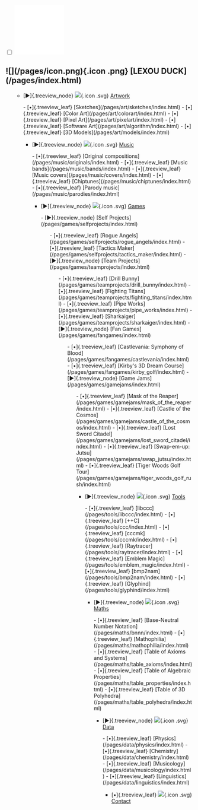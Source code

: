 <div id="navbar">
<input class="side-menu" type="checkbox" id="side-menu" />
<label class="menu-icon" for="side-menu"><img src="/assets/icon_menu.svg" class="icon" ></img></label>
<h2 id="lexou-duck"> ![](/pages/icon.png){.icon .png} [LEXOU DUCK](/pages/index.html) </h2>
<nav>
<ul class="treeview">

-   [▶]{.treeview_node} ![](/pages/art/icon.svg){.icon .svg} [Artwork](/pages/art/index.html)
<ul class="treeview nested">
	-   [•]{.treeview_leaf} [Sketches](/pages/art/sketches/index.html)
	-   [•]{.treeview_leaf} [Color Art](/pages/art/colorart/index.html)
	-   [•]{.treeview_leaf} [Pixel Art](/pages/art/pixelart/index.html)
	-   [•]{.treeview_leaf} [Software Art](/pages/art/algorithm/index.html)
	-   [•]{.treeview_leaf} [3D Models](/pages/art/models/index.html)

-   [▶]{.treeview_node} ![](/pages/music/icon.svg){.icon .svg} [Music](/pages/music/index.html)
<ul class="treeview nested">
	-   [•]{.treeview_leaf} [Original compositions](/pages/music/originals/index.html)
	-   [•]{.treeview_leaf} [Music bands](/pages/music/bands/index.html)
	-   [•]{.treeview_leaf} [Music covers](/pages/music/covers/index.html)
	-   [•]{.treeview_leaf} [Chiptunes](/pages/music/chiptunes/index.html)
	-   [•]{.treeview_leaf} [Parody music](/pages/music/parodies/index.html)

-   [▶]{.treeview_node} ![](/pages/games/icon.svg){.icon .svg} [Games](/pages/games/index.html)
<ul class="treeview nested">
	-   [▶]{.treeview_node} [Self Projects](/pages/games/selfprojects/index.html)
	<ul class="treeview nested">
		-   [•]{.treeview_leaf} [Rogue Angels](/pages/games/selfprojects/rogue_angels/index.html)
		-   [•]{.treeview_leaf} [Tactics Maker](/pages/games/selfprojects/tactics_maker/index.html)
	-   [▶]{.treeview_node} [Team Projects](/pages/games/teamprojects/index.html)
	<ul class="treeview nested">
		-   [•]{.treeview_leaf} [Drill Bunny](/pages/games/teamprojects/drill_bunny/index.html)
		-   [•]{.treeview_leaf} [Fighting Titans](/pages/games/teamprojects/fighting_titans/index.html)
		-   [•]{.treeview_leaf} [Pipe Works](/pages/games/teamprojects/pipe_works/index.html)
		-   [•]{.treeview_leaf} [Sharkaiger](/pages/games/teamprojects/sharkaiger/index.html)
	-   [▶]{.treeview_node} [Fan Games](/pages/games/fangames/index.html)
	<ul class="treeview nested">
		-   [•]{.treeview_leaf} [Castlevania: Symphony of Blood](/pages/games/fangames/castlevania/index.html)
		-   [•]{.treeview_leaf} [Kirby's 3D Dream Course](/pages/games/fangames/kirby_golf/index.html)
	-   [▶]{.treeview_node} [Game Jams](/pages/games/gamejams/index.html)
	<ul class="treeview nested">
		-   [•]{.treeview_leaf} [Mask of the Reaper](/pages/games/gamejams/mask_of_the_reaper/index.html)
		-   [•]{.treeview_leaf} [Castle of the Cosmos](/pages/games/gamejams/castle_of_the_cosmos/index.html)
		-   [•]{.treeview_leaf} [Lost Sword Citadel](/pages/games/gamejams/lost_sword_citadel/index.html)
		-   [•]{.treeview_leaf} [Swap-em-up: Jutsu](/pages/games/gamejams/swap_jutsu/index.html)
		-   [•]{.treeview_leaf} [Tiger Woods Golf Tour](/pages/games/gamejams/tiger_woods_golf_rush/index.html)

-   [▶]{.treeview_node} ![](/pages/tools/icon.svg){.icon .svg} [Tools](/pages/tools/index.html)
<ul class="treeview nested">
	-   [•]{.treeview_leaf} [libccc](/pages/tools/libccc/index.html)
	-   [•]{.treeview_leaf} [++C](/pages/tools/ccc/index.html)
	-   [•]{.treeview_leaf} [cccmk](/pages/tools/cccmk/index.html)
	-   [•]{.treeview_leaf} [Raytracer](/pages/tools/raytracer/index.html)
	-   [•]{.treeview_leaf} [Emblem Magic](/pages/tools/emblem_magic/index.html)
	-   [•]{.treeview_leaf} [bmp2nam](/pages/tools/bmp2nam/index.html)
	-   [•]{.treeview_leaf} [Glyphind](/pages/tools/glyphind/index.html)

-   [▶]{.treeview_node} ![](/pages/maths/icon.svg){.icon .svg} [Maths](/pages/maths/index.html)
<ul class="treeview nested">
	-   [•]{.treeview_leaf} [Base-Neutral Number Notation](/pages/maths/bnnn/index.html)
	-   [•]{.treeview_leaf} [Mathophilia](/pages/maths/mathophilia/index.html)
    -   [•]{.treeview_leaf} [Table of Axioms and Systems](/pages/maths/table_axioms/index.html)
    -   [•]{.treeview_leaf} [Table of Algebraic Properties](/pages/maths/table_properties/index.html)
    -   [•]{.treeview_leaf} [Table of 3D Polyhedra](/pages/maths/table_polyhedra/index.html)

-   [▶]{.treeview_node} ![](/pages/data/icon.svg){.icon .svg} [Data](/pages/data/index.html)
<ul class="treeview nested">
    -   [•]{.treeview_leaf} [Physics](/pages/data/physics/index.html)
    -   [•]{.treeview_leaf} [Chemistry](/pages/data/chemistry/index.html)
    -   [•]{.treeview_leaf} [Musicology](/pages/data/musicology/index.html)
    -   [•]{.treeview_leaf} [Linguistics](/pages/data/linguistics/index.html)

-   [•]{.treeview_leaf} ![](/pages/contact/icon.svg){.icon .svg} [Contact](/pages/contact/index.html)

</nav>

</div>
